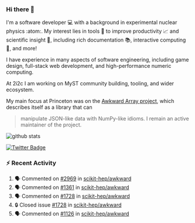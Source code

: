 ### Hi there 👋 

I'm a software developer 💻 with a background in experimental nuclear physics :atom:. My interest lies in tools :wrench: to improve productivity :chart_with_upwards_trend: and scientific insight :telescope:, including rich documentation 📚, interactive computing 🧮, and more! 

I have experience in many aspects of software engineering, including game design, full-stack web development, and high-performance numeric computing. 

At 2i2c I am working on MyST community building, tooling, and wider ecosystem. 

My main focus at Princeton was on the [Awkward Array project](awkward-array.org/), which describes itself as a library that can 
> manipulate JSON-like data with NumPy-like idioms. I remain an active maintainer of the project. 

![github stats](https://github-readme-stats.vercel.app/api?username=agoose77&show_icons=true&hide_rank=true&hide_title=true&bg_color=30,e76445,904e95&text_color=efe3ec&icon_color=efe3ec)
<!--
**agoose77/agoose77** is a ✨ _special_ ✨ repository because its `README.md` (this file) appears on your GitHub profile.

Here are some ideas to get you started:

- 🔭 I’m currently working on ...
- 🌱 I’m currently learning ...
- 👯 I’m looking to collaborate on ...
- 🤔 I’m looking for help with ...
- 💬 Ask me about ...
- 📫 How to reach me: ...
- 😄 Pronouns: ...
- ⚡ Fun fact: ...
-->

[![Twitter Badge](https://img.shields.io/twitter/follow/agoose77?style=flat-square&logo=Twitter&logoColor=white&color=cornflowerblue)](https://twitter.com/agoose77)

### :zap: Recent Activity

<!--START_SECTION:activity-->
1. 🗣 Commented on [#2969](https://github.com/scikit-hep/awkward/issues/2969#issuecomment-1902052212) in [scikit-hep/awkward](https://github.com/scikit-hep/awkward)
2. 🗣 Commented on [#1361](https://github.com/scikit-hep/awkward/issues/1361#issuecomment-1902052119) in [scikit-hep/awkward](https://github.com/scikit-hep/awkward)
3. 🗣 Commented on [#1728](https://github.com/scikit-hep/awkward/issues/1728#issuecomment-1902051963) in [scikit-hep/awkward](https://github.com/scikit-hep/awkward)
4. 🔒 Closed issue [#1728](https://github.com/scikit-hep/awkward/issues/1728) in [scikit-hep/awkward](https://github.com/scikit-hep/awkward)
5. 🗣 Commented on [#1126](https://github.com/scikit-hep/awkward/issues/1126#issuecomment-1902047219) in [scikit-hep/awkward](https://github.com/scikit-hep/awkward)
<!--END_SECTION:activity-->

